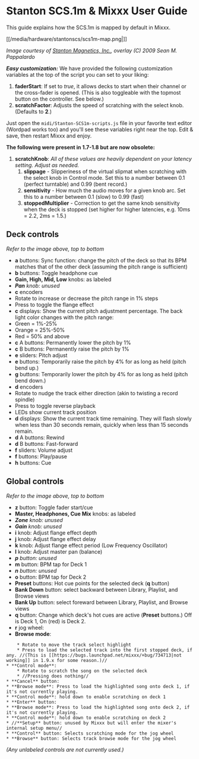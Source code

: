 # Stanton SCS.1m & Mixxx User Guide

This guide explains how the SCS.1m is mapped by default in Mixxx.

[[/media/hardware/stantonscs/scs1m-map.png|]]

*Image courtesy of [Stanton Magnetics, Inc.](http://www.stantondj.com),
overlay (C) 2009 Sean M. Pappalardo*

***Easy customization:*** We have provided the following customization
variables at the top of the script you can set to your liking:

1.  **faderStart**: If set to *true*, it allows decks to start when
    their channel or the cross-fader is opened. (This is also toggleable
    with the topmost button on the controller. See below.)
2.  **scratchFactor**: Adjusts the speed of scratching with the select
    knob. (Defaults to **2**.)

Just open the `midi/Stanton-SCS1m-scripts.js` file in your favorite text
editor (Wordpad works too) and you'll see these variables right near the
top. Edit & save, then restart Mixxx and enjoy.

**The following were present in 1.7-1.8 but are now obsolete:**

1.  **scratchKnob**: *All of these values are heavily dependent on your
    latency setting. Adjust as needed.*
    1.  **slippage** - Slipperiness of the virtual slipmat when
        scratching with the select knob in Control mode. Set this to a
        number between 0.1 (perfect turntable) and 0.99 (bent record.)
    2.  **sensitivity** - How much the audio moves for a given knob arc.
        Set this to a number between 0.1 (slow) to 0.99 (fast)
    3.  **stoppedMultiplier** - Correction to get the same knob
        sensitivity when the deck is stopped (set higher for higher
        latencies, e.g. 10ms = 2.2, 2ms = 1.5.)

## Deck controls

*Refer to the image above, top to bottom*

  - **a** buttons: Sync function: change the pitch of the deck so that
    its BPM matches that of the other deck (assuming the pitch range is
    sufficient)
  - **b** buttons: Toggle headphone cue
  - **Gain, High, Mid, Low** knobs: as labeled
  - ***Pan** knob: unused*
  - **c** encoders
  - Rotate to increase or decrease the pitch range in 1% steps
  - Press to toggle the flange effect
  - **c** displays: Show the current pitch adjustment percentage. The
    back light color changes with the pitch range:
  - Green = 1%-25%
  - Orange = 25%-50%
  - Red = 50% and above
  - **c** A buttons: Permanently lower the pitch by 1%
  - **c** B buttons: Permanently raise the pitch by 1%
  - **e** sliders: Pitch adjust
  - **e** buttons: Temporarily raise the pitch by 4% for as long as held
    (pitch bend up.)
  - **g** buttons: Temporarily lower the pitch by 4% for as long as held
    (pitch bend down.)
  - **d** encoders
  - Rotate to nudge the track either direction (akin to twisting a
    record spindle)
  - Press to toggle reverse playback
  - LEDs show current track position
  - **d** displays: Show the current track time remaining. They will
    flash slowly when less than 30 seconds remain, quickly when less
    than 15 seconds remain.
  - **d** A buttons: Rewind
  - **d** B buttons: Fast-forward
  - **f** sliders: Volume adjust
  - **f** buttons: Play/pause
  - **h** buttons: Cue

## Global controls

*Refer to the image above, top to bottom*

  - **z** button: Toggle fader start/cue
  - **Master, Headphones, Cue Mix** knobs: as labeled
  - ***Zone** knob: unused*
  - ***Gain** knob: unused*
  - **i** knob: Adjust flange effect depth
  - **j** knob: Adjust flange effect delay
  - **k** knob: Adjust flange effect period (Low Frequency Oscillator)
  - **l** knob: Adjust master pan (balance)
  - ***p** button: unused*
  - **m** button: BPM tap for Deck 1
  - ***n** button: unused*
  - **o** button: BPM tap for Deck 2
  - **Preset** buttons: Hot cue points for the selected deck (**q**
    button)
  - **Bank Down** button: select backward between Library, Playlist, and
    Browse views
  - **Bank Up** button: select foreward between Library, Playlist, and
    Browse views
  - **q** button: Change which deck's hot cues are active (**Preset**
    buttons.) Off is Deck 1, On (red) is Deck 2.
  - **r** jog wheel:
  - **Browse mode**:

<!-- end list -->

``` 
    * Rotate to move the track select highlight
    * Press to load the selected track into the first stopped deck, if any. //(This is [[https://bugs.launchpad.net/mixxx/+bug/734713|not working]] in 1.9.x for some reason.)//
* **Control mode**:
    * Rotate to scratch the song on the selected deck
    * //Pressing does nothing//
* **Cancel** button: 
* **Browse mode**: Press to load the highlighted song onto deck 1, if it's not currently playing.
* **Control mode**: hold down to enable scratching on deck 1
* **Enter** button: 
* **Browse mode**: Press to load the highlighted song onto deck 2, if it's not currently playing.
* **Control mode**: hold down to enable scratching on deck 2
* //**Setup** button: unused by Mixxx but will enter the mixer's internal setup menu//
* **Control** button: Selects scratching mode for the jog wheel
* **Browse** button: Selects track browse mode for the jog wheel
```

*(Any unlabeled controls are not currently used.)*
